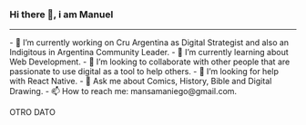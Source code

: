### Hi there 👋, i am Manuel
<hr>
- 🔭 I’m currently working on Cru Argentina as Digital Strategist and also an Indigitous in Argentina Community Leader.
- 🌱 I’m currently learning about Web Development.
- 👯 I’m looking to collaborate with other people that are passionate to use digital as a tool to help others.
- 🤔 I’m looking for help with React Native.
- 💬 Ask me about Comics, History, Bible and Digital Drawing.
- 📫 How to reach me: mansamaniego@gmail.com.

OTRO DATO

<!--
**Mansama18-code/Mansama18-code** is a ✨ _special_ ✨ repository because its `README.md` (this file) appears on your GitHub profile.

Here are some ideas to get you started:

- 🔭 I’m currently working on Cru Argentina as Digital Strategies Team Leader.
- 🌱 I’m currently learning about Web Development.
- 👯 I’m looking to collaborate with other people that are passionate to use digital as a tool to help others.
- 🤔 I’m looking for help with React Native.
- 💬 Ask me about Comics, History, Bible and Digital Drawing.
- 📫 How to reach me: mansamaniego@gmail.com.
- 😄 Pronouns: He/His.
- ⚡ Fun fact: I recorded a reggaeton song. 
-->

